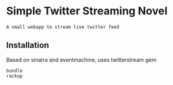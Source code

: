 # Simple Twitter Streaming Novel

    A small webapp to stream live twitter feed
    
## Installation

Based on sinatra and eventmachine, uses twitterstream gem

    bundle
    rackup
    
    
